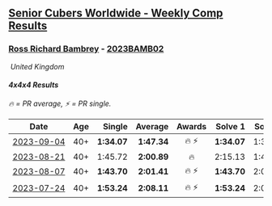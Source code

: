 <style>table {white-space: nowrap;}</style>
<link rel="stylesheet" type="text/css" href="/scw-comp/css/flags.css" />

## [Senior Cubers Worldwide - Weekly Comp Results](/scw-comp/results/)
### [Ross Richard Bambrey](README.md) - [2023BAMB02](https://www.worldcubeassociation.org/persons/2023BAMB02?event=444)

<i class="flag flag-GB" />&nbsp;United Kingdom

#### 4x4x4 Results

<span style="white-space: nowrap;">🔥 = PR average</span>, <span style="white-space: nowrap;">⚡ = PR single</span>.

| Date | Age | Single | Average | Awards | Solve 1 | Solve 2 | Solve 3 | Solve 4 | Solve 5 | Video |
| :--: | :--: | --: | --: | :--: | --: | --: | --: | --: | --: | :-- |
| [2023-09-04](../../results/2023-09-04/444.md) | 40+ | **1:34.07** | **1:47.34** | 🔥 ⚡ | **1:34.07** | 1:39.95 | 2:07.99 | DNS | DNS | [Desktop](https://www.facebook.com/536706331/videos/1265964474116803) / [Mobile](https://m.facebook.com/536706331/videos/1265964474116803) |
| [2023-08-21](../../results/2023-08-21/444.md) | 40+ | 1:45.72 | **2:00.89** | 🔥 | 2:15.13 | 1:45.72 | 2:01.81 | DNS | DNS | [Desktop](https://www.facebook.com/536706331/videos/6530710760383418) / [Mobile](https://m.facebook.com/536706331/videos/6530710760383418) |
| [2023-08-07](../../results/2023-08-07/444.md) | 40+ | **1:43.70** | **2:01.41** | 🔥 ⚡ | **1:43.70** | 2:01.07 | 2:19.46 | DNS | DNS | [Desktop](https://www.facebook.com/536706331/videos/1302389920420974) / [Mobile](https://m.facebook.com/536706331/videos/1302389920420974) |
| [2023-07-24](../../results/2023-07-24/444.md) | 40+ | **1:53.24** | **2:08.11** | 🔥 ⚡ | **1:53.24** | 2:06.33 | 2:24.75 | DNS | DNS | [Desktop](https://www.facebook.com/536706331/videos/668286371383532) / [Mobile](https://m.facebook.com/536706331/videos/668286371383532) |


<!-- Global site tag (gtag.js) - Google Analytics -->
<script async src="https://www.googletagmanager.com/gtag/js?id=UA-86348435-3"></script>
<script>window.dataLayer = window.dataLayer || []; function gtag() {dataLayer.push(arguments);} gtag('js', new Date()); gtag('config', 'UA-86348435-3');</script>
